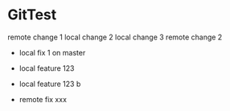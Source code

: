 # GitTest

remote change 1
local change 2
local change 3
remote change 2

- local fix 1 on master
- local feature 123
- local feature 123 b

- remote fix xxx
